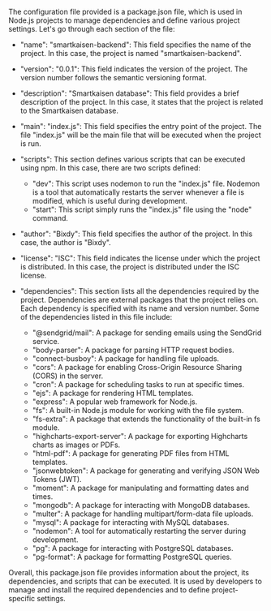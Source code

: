 The configuration file provided is a package.json file, which is used in Node.js projects to manage dependencies and define various project settings. Let's go through each section of the file:

- "name": "smartkaisen-backend": This field specifies the name of the project. In this case, the project is named "smartkaisen-backend".

- "version": "0.0.1": This field indicates the version of the project. The version number follows the semantic versioning format.

- "description": "Smartkaisen database": This field provides a brief description of the project. In this case, it states that the project is related to the Smartkaisen database.

- "main": "index.js": This field specifies the entry point of the project. The file "index.js" will be the main file that will be executed when the project is run.

- "scripts": This section defines various scripts that can be executed using npm. In this case, there are two scripts defined:
  - "dev": This script uses nodemon to run the "index.js" file. Nodemon is a tool that automatically restarts the server whenever a file is modified, which is useful during development.
  - "start": This script simply runs the "index.js" file using the "node" command.

- "author": "Bixdy": This field specifies the author of the project. In this case, the author is "Bixdy".

- "license": "ISC": This field indicates the license under which the project is distributed. In this case, the project is distributed under the ISC license.

- "dependencies": This section lists all the dependencies required by the project. Dependencies are external packages that the project relies on. Each dependency is specified with its name and version number. Some of the dependencies listed in this file include:
  - "@sendgrid/mail": A package for sending emails using the SendGrid service.
  - "body-parser": A package for parsing HTTP request bodies.
  - "connect-busboy": A package for handling file uploads.
  - "cors": A package for enabling Cross-Origin Resource Sharing (CORS) in the server.
  - "cron": A package for scheduling tasks to run at specific times.
  - "ejs": A package for rendering HTML templates.
  - "express": A popular web framework for Node.js.
  - "fs": A built-in Node.js module for working with the file system.
  - "fs-extra": A package that extends the functionality of the built-in fs module.
  - "highcharts-export-server": A package for exporting Highcharts charts as images or PDFs.
  - "html-pdf": A package for generating PDF files from HTML templates.
  - "jsonwebtoken": A package for generating and verifying JSON Web Tokens (JWT).
  - "moment": A package for manipulating and formatting dates and times.
  - "mongodb": A package for interacting with MongoDB databases.
  - "multer": A package for handling multipart/form-data file uploads.
  - "mysql": A package for interacting with MySQL databases.
  - "nodemon": A tool for automatically restarting the server during development.
  - "pg": A package for interacting with PostgreSQL databases.
  - "pg-format": A package for formatting PostgreSQL queries.

Overall, this package.json file provides information about the project, its dependencies, and scripts that can be executed. It is used by developers to manage and install the required dependencies and to define project-specific settings.